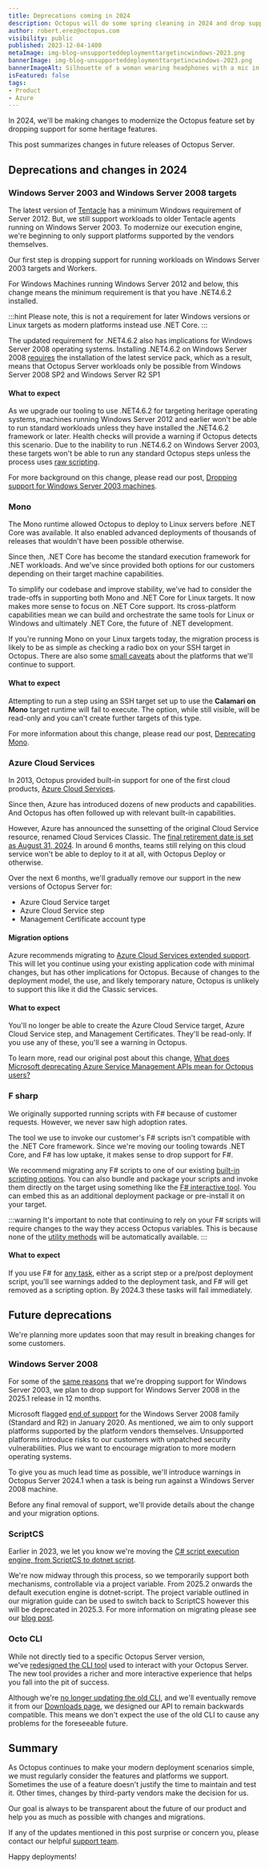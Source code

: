 ```yaml
---
title: Deprecations coming in 2024
description: Octopus will do some spring cleaning in 2024 and drop support for outdated features. Learn which ones and why.
author: robert.erez@octopus.com
visibility: public
published: 2023-12-04-1400
metaImage: img-blog-unsupporteddeploymenttargetincwindows-2023.png
bannerImage: img-blog-unsupporteddeploymenttargetincwindows-2023.png
bannerImageAlt: Silhouette of a woman wearing headphones with a mic in an Octopus branded tee holding a tablet.
isFeatured: false
tags: 
- Product
- Azure
---
```


In 2024, we'll be making changes to modernize the Octopus feature set by dropping support for some heritage features.

This post summarizes changes in future releases of Octopus Server.

## Deprecations and changes in 2024

### Windows Server 2003 and Windows Server 2008 targets

The latest version of [Tentacle](https://octopus.com/docs/infrastructure/deployment-targets/tentacle/windows/requirements#windows-server) has a minimum Windows requirement of Server 2012. But, we still support workloads to older Tentacle agents running on Windows Server 2003. To modernize our execution engine, we're beginning to only support platforms supported by the vendors themselves. 

Our first step is dropping support for running workloads on Windows Server 2003 targets and Workers.

For Windows Machines running Windows Server 2012 and below, this change means the minimum requirement is that you have .NET4.6.2 installed. 

:::hint
Please note, this is not a requirement for later Windows versions or Linux targets as modern platforms instead use .NET Core.
:::

The updated requirement for .NET4.6.2 also has implications for Windows Server 2008 operating systems. 
Installing .NET4.6.2 on Windows Server 2008 [requires](https://learn.microsoft.com/en-us/dotnet/framework/migration-guide/versions-and-dependencies#net-framework-462) the installation of the latest service pack, which as a result, means that Octopus Server workloads only be possible from Windows Server 2008 SP2 and Windows Server R2 SP1


#### What to expect

As we upgrade our tooling to use .NET4.6.2 for targeting heritage operating systems, machines running Windows Server 2012 and earlier won't be able to run standard workloads unless they have installed the .NET4.6.2 framework or later. Health checks will provide a warning if Octopus detects this scenario. Due to the inability to run .NET4.6.2 on Windows Server 2003, these targets won't be able to run any standard Octopus steps unless the process uses [raw scripting](https://octopus.com/docs/deployments/custom-scripts/raw-scripting).

For more background on this change, please read our post, [Dropping support for Windows Server 2003 machines](https://octopus.com/blog/deprecating-win2003).

### Mono

The Mono runtime allowed Octopus to deploy to Linux servers before .NET Core was available. It also enabled advanced deployments of thousands of releases that wouldn't have been possible otherwise. 

Since then, .NET Core has become the standard execution framework for .NET workloads. And we've since provided both options for our customers depending on their target machine capabilities.

To simplify our codebase and improve stability, we've had to consider the trade-offs in supporting both Mono and .NET Core for Linux targets. It now makes more sense to focus on .NET Core support. Its cross-platform capabilities mean we can build and orchestrate the same tools for Linux or Windows and ultimately .NET Core, the future of .NET development. 

If you're running Mono on your Linux targets today, the migration process is likely to be as simple as checking a radio box on your SSH target in Octopus. There are also some [small caveats](https://octopus.com/blog/deprecating-mono#impacts) about the platforms that we'll continue to support.

#### What to expect

Attempting to run a step using an SSH target set up to use the **Calamari on Mono** target runtime will fail to execute. The option, while still visible, will be read-only and you can't create further targets of this type.

For more information about this change, please read our post, [Deprecating Mono](https://octopus.com/blog/deprecating-mono).

### Azure Cloud Services

In 2013, Octopus provided built-in support for one of the first cloud products, [Azure Cloud Services](https://octopus.com/blog/octopus-azure-deployments). 

Since then, Azure has introduced dozens of new products and capabilities. And Octopus has often followed up with relevant built-in capabilities. 

However, Azure has announced the sunsetting of the original Cloud Service resource, renamed Cloud Services Classic. The [final retirement date is set as August 31, 2024](https://learn.microsoft.com/en-us/lifecycle/products/azure-cloud-services-classic). In around 6 months, teams still relying on this cloud service won't be able to deploy to it at all, with Octopus Deploy or otherwise.

Over the next 6 months, we'll gradually remove our support in the new versions of Octopus Server for:

- Azure Cloud Service target
- Azure Cloud Service step
- Management Certificate account type

#### Migration options

Azure recommends migrating to [Azure Cloud Services extended support](https://learn.microsoft.com/en-us/azure/cloud-services-extended-support/overview). This will let you continue using your existing application code with minimal changes, but has other implications for Octopus. Because of changes to the deployment model, the use, and likely temporary nature, Octopus is unlikely to support this like it did the Classic services.

#### What to expect
You'll no longer be able to create the Azure Cloud Service target, Azure Cloud Service step, and Management Certificates. They'll be read-only. If you use any of these, you'll see a warning in Octopus.

To learn more, read our original post about this change, [What does Microsoft deprecating Azure Service Management APIs mean for Octopus users?](https://octopus.com/blog/azure-management-certs)

### F sharp

We originally supported running scripts with F# because of customer requests. However, we never saw high adoption rates. 

The tool we use to invoke our customer's F# scripts isn't compatible with the .NET Core framework. Since we're moving our tooling towards .NET Core, and F# has low uptake, it makes sense to drop support for F#.

We recommend migrating any F# scripts to one of our existing [built-in scripting options](https://octopus.com/docs/deployments/custom-scripts). You can also bundle and package your scripts and invoke them directly on the target using something like the [F# interactive tool](https://learn.microsoft.com/en-us/dotnet/fsharp/language-reference/fsharp-interactive-options). You can embed this as an additional deployment package or pre-install it on your target. 

:::warning
It's important to note that continuing to rely on your F# scripts will require changes to the way they access Octopus variables. This is because none of the [utility methods](https://octopus.com/docs/deployments/custom-scripts/using-variables-in-scripts) will be automatically available.
:::

#### What to expect

If you use F# for [any task](https://octopus.com/docs/deployments/custom-scripts#how-to-use-custom-scripts), either as a script step or a pre/post deployment script, you'll see warnings added to the deployment task, and F# will get removed as a scripting option. By 2024.3 these tasks will fail immediately.

## Future deprecations

We're planning more updates soon that may result in breaking changes for some customers.

### Windows Server 2008

For some of the [same reasons](https://octopus.com/blog/deprecating-win2003) that we're dropping support for Windows Server 2003, we plan to drop support for Windows Server 2008 in the 2025.1 release in 12 months. 

Microsoft flagged [end of support](https://learn.microsoft.com/en-us/troubleshoot/windows-server/windows-server-eos-faq/end-of-support-windows-server-2008-2008r2) for the Windows Server 2008 family (Standard and R2) in January 2020. As mentioned, we aim to only support platforms supported by the platform vendors themselves. Unsupported platforms introduce risks to our customers with unpatched security vulnerabilities. Plus we want to encourage migration to more modern operating systems.

To give you as much lead time as possible, we'll introduce warnings in Octopus Server 2024.1 when a task is being run against a Windows Server 2008 machine.

Before any final removal of support, we'll provide details about the change and your migration options.

### ScriptCS

Earlier in 2023, we let you know we're moving the [C# script execution engine, from ScriptCS to dotnet script](https://octopus.com/blog/rfc-migrate-scriptcs-dotnet-script). 

We're now midway through this process, so we temporarily support both mechanisms, controllable via a project variable. From 2025.2 onwards the default execution engine is dotnet-script. The project variable outlined in our migration guide can be used to switch back to ScriptCS however this will be deprecated in 2025.3. For more information on migrating please see our [blog post](https://octopus.com/blog/rfc-migrate-scriptcs-dotnet-script). 

### Octo CLI

While not directly tied to a specific Octopus Server version, we've [redesigned the CLI tool](https://octopus.com/blog/building-octopus-cli-vnext) used to interact with your Octopus Server. The new tool provides a richer and more interactive experience that helps you fall into the pit of success. 

Although  we're [no longer updating the old CLI](https://octopus.com/blog/deprecating-octo-cli), and we'll eventually remove it from our [Downloads page](https://octopus.com/downloads), we designed our API to remain backwards compatible. This means we don't expect the use of the old CLI to cause any problems for the foreseeable future.

## Summary

As Octopus continues to make your modern deployment scenarios simple, we must regularly consider the features and platforms we support. Sometimes the use of a feature doesn't justify the time to maintain and test it. Other times, changes by third-party vendors make the decision for us. 

Our goal is always to be transparent about the future of our product and help you as much as possible with changes and migrations.

If any of the updates mentioned in this post surprise or concern you, please contact our helpful [support team](mailto:support@octopus.com).

Happy deployments!